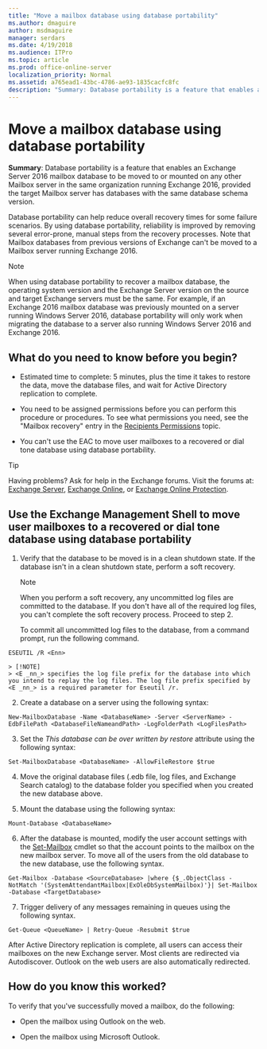 ```yaml
---
title: "Move a mailbox database using database portability"
ms.author: dmaguire
author: msdmaguire
manager: serdars
ms.date: 4/19/2018
ms.audience: ITPro
ms.topic: article
ms.prod: office-online-server
localization_priority: Normal
ms.assetid: a765ead1-43bc-4786-ae93-1835cacfc8fc
description: "Summary: Database portability is a feature that enables an Exchange Server 2016 mailbox database to be moved to or mounted on any other Mailbox server in the same organization running Exchange 2016, provided the target Mailbox server has databases with the same database schema version."
---
```


# Move a mailbox database using database portability

 **Summary**: Database portability is a feature that enables an Exchange Server 2016 mailbox database to be moved to or mounted on any other Mailbox server in the same organization running Exchange 2016, provided the target Mailbox server has databases with the same database schema version.
  
Database portability can help reduce overall recovery times for some failure scenarios. By using database portability, reliability is improved by removing several error-prone, manual steps from the recovery processes. Note that Mailbox databases from previous versions of Exchange can't be moved to a Mailbox server running Exchange 2016.
  
> [!NOTE]
> When using database portability to recover a mailbox database, the operating system version and the Exchange Server version on the source and target Exchange servers must be the same. For example, if an Exchange 2016 mailbox database was previously mounted on a server running Windows Server 2016, database portability will only work when migrating the database to a server also running Windows Server 2016 and Exchange 2016. 
  
## What do you need to know before you begin?

- Estimated time to complete: 5 minutes, plus the time it takes to restore the data, move the database files, and wait for Active Directory replication to complete.
    
- You need to be assigned permissions before you can perform this procedure or procedures. To see what permissions you need, see the "Mailbox recovery" entry in the [Recipients Permissions](../../permissions/feature-permissions/recipients.md) topic. 
    
- You can't use the EAC to move user mailboxes to a recovered or dial tone database using database portability.
    
> [!TIP]
> Having problems? Ask for help in the Exchange forums. Visit the forums at: [Exchange Server](https://go.microsoft.com/fwlink/p/?linkId=60612), [Exchange Online](https://go.microsoft.com/fwlink/p/?linkId=267542), or [Exchange Online Protection](https://go.microsoft.com/fwlink/p/?linkId=285351). 
  
## Use the Exchange Management Shell to move user mailboxes to a recovered or dial tone database using database portability

1. Verify that the database to be moved is in a clean shutdown state. If the database isn't in a clean shutdown state, perform a soft recovery.
    
    > [!NOTE]
    > When you perform a soft recovery, any uncommitted log files are committed to the database. If you don't have all of the required log files, you can't complete the soft recovery process. Proceed to step 2. 
  
    To commit all uncommitted log files to the database, from a command prompt, run the following command.
    
  ```
  ESEUTIL /R <Enn>
  ```

    > [!NOTE]
    > <E _nn_> specifies the log file prefix for the database into which you intend to replay the log files. The log file prefix specified by <E _nn_> is a required parameter for Eseutil /r. 
  
2. Create a database on a server using the following syntax:
    
  ```
  New-MailboxDatabase -Name <DatabaseName> -Server <ServerName> -EdbFilePath <DatabaseFileNameandPath> -LogFolderPath <LogFilesPath>
  ```

3. Set the  _This database can be over written by restore_ attribute using the following syntax: 
    
  ```
  Set-MailboxDatabase <DatabaseName> -AllowFileRestore $true
  ```

4. Move the original database files (.edb file, log files, and Exchange Search catalog) to the database folder you specified when you created the new database above.
    
5. Mount the database using the following syntax:
    
  ```
  Mount-Database <DatabaseName>
  ```

6. After the database is mounted, modify the user account settings with the [Set-Mailbox](http://technet.microsoft.com/library/a0d413b9-d949-4df6-ba96-ac0906dedae2.aspx) cmdlet so that the account points to the mailbox on the new mailbox server. To move all of the users from the old database to the new database, use the following syntax. 
    
  ```
  Get-Mailbox -Database <SourceDatabase> |where {$_.ObjectClass -NotMatch '(SystemAttendantMailbox|ExOleDbSystemMailbox)'}| Set-Mailbox -Database <TargetDatabase>
  ```

7. Trigger delivery of any messages remaining in queues using the following syntax.
    
  ```
  Get-Queue <QueueName> | Retry-Queue -Resubmit $true
  ```

After Active Directory replication is complete, all users can access their mailboxes on the new Exchange server. Most clients are redirected via Autodiscover. Outlook on the web users are also automatically redirected.
  
## How do you know this worked?

To verify that you've successfully moved a mailbox, do the following:
  
- Open the mailbox using Outlook on the web.
    
- Open the mailbox using Microsoft Outlook.
    

